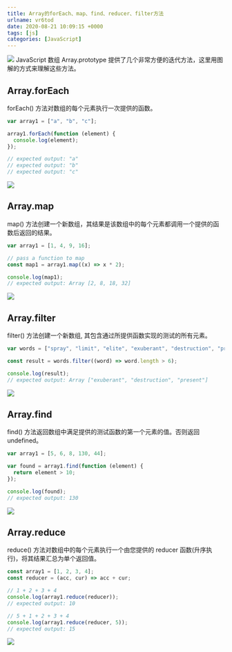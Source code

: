 ```yaml
---
title: Array的forEach、map、find、reducer、filter方法
urlname: vr6tod
date: 2020-08-21 10:09:15 +0000
tags: [js]
categories: [JavaScript]
---
```


![](/images/post/1598004565773-757d16e0-5e58-4893-be22-f85506043dec.png)
JavaScript 数组 Array.prototype 提供了几个非常方便的迭代方法，这里用图解的方式来理解这些方法。
_<!-- more -->_

## Array.forEach

forEach() 方法对数组的每个元素执行一次提供的函数。

```javascript
var array1 = ["a", "b", "c"];

array1.forEach(function (element) {
  console.log(element);
});

// expected output: "a"
// expected output: "b"
// expected output: "c"
```

![](/images/post/1598004565779-1e6d1668-7acd-4f97-a660-459176fd18f3.png)

## Array.map

map() 方法创建一个新数组，其结果是该数组中的每个元素都调用一个提供的函数后返回的结果。

```javascript
var array1 = [1, 4, 9, 16];

// pass a function to map
const map1 = array1.map((x) => x * 2);

console.log(map1);
// expected output: Array [2, 8, 18, 32]
```

![](/images/post/1598004565796-a6c1ebc9-8edb-4e55-83a5-65225318780a.png)

## Array.filter

filter() 方法创建一个新数组, 其包含通过所提供函数实现的测试的所有元素。

```javascript
var words = ["spray", "limit", "elite", "exuberant", "destruction", "present"];

const result = words.filter((word) => word.length > 6);

console.log(result);
// expected output: Array ["exuberant", "destruction", "present"]
```

![](/images/post/1598004565773-757d16e0-5e58-4893-be22-f85506043dec.png)

## Array.find

find() 方法返回数组中满足提供的测试函数的第一个元素的值。否则返回 undefined。

```javascript
var array1 = [5, 6, 8, 130, 44];

var found = array1.find(function (element) {
  return element > 10;
});

console.log(found);
// expected output: 130
```

![](/images/post/1598004565795-35a85862-b97e-4e05-82a8-a432c731c505.png)

## Array.reduce

reduce() 方法对数组中的每个元素执行一个由您提供的 reducer 函数(升序执行)，将其结果汇总为单个返回值。

```javascript
const array1 = [1, 2, 3, 4];
const reducer = (acc, cur) => acc + cur;

// 1 + 2 + 3 + 4
console.log(array1.reduce(reducer));
// expected output: 10

// 5 + 1 + 2 + 3 + 4
console.log(array1.reduce(reducer, 5));
// expected output: 15
```

![](/images/post/1598004565793-a1fb018e-4e35-4f93-8d11-152032895e3c.png)

